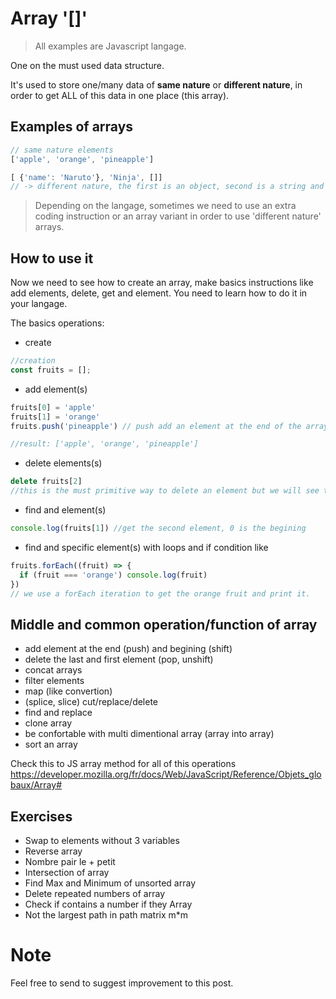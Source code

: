 
Array '[]'
===

> All examples are Javascript langage.

One on the must used data structure.

It's used to store one/many data of **same nature** or **different nature**, in order to get ALL of this
data in one place (this array).

## Examples of arrays

```javascript
// same nature elements
['apple', 'orange', 'pineapple']

[ {'name': 'Naruto'}, 'Ninja', []]
// -> different nature, the first is an object, second is a string and the third an empty array
```

> Depending on the langage, sometimes we need to use an extra coding instruction or an array variant in order to use  'different nature' arrays.

## How to use it

Now we need to see how to create an array, make basics instructions like add elements, delete, get and element. You need to learn how to do it in your langage.

The basics operations:

- create

```javascript
//creation 
const fruits = []; 

```

- add element(s)

```javascript 
fruits[0] = 'apple' 
fruits[1] = 'orange'
fruits.push('pineapple') // push add an element at the end of the array

//result: ['apple', 'orange', 'pineapple']

```
  
- delete elements(s)

```javascript
delete fruits[2]
//this is the must primitive way to delete an element but we will see that we don't use it often... most of the time we use 'filters, maps, splice'.

```

- find and element(s)

```javascript
console.log(fruits[1]) //get the second element, 0 is the begining
```
- find and specific element(s) with loops and if condition like

```javascript
fruits.forEach((fruit) => {
  if (fruit === 'orange') console.log(fruit)
})
// we use a forEach iteration to get the orange fruit and print it.
```

## Middle and common operation/function of array

- add element at the end (push) and begining (shift)
- delete the last and first element (pop, unshift)
- concat arrays
- filter elements
- map (like convertion)
- (splice, slice) cut/replace/delete
- find and replace
- clone array
- be confortable with multi dimentional array (array into array)
- sort an array

Check this to JS array method for all of this operations
https://developer.mozilla.org/fr/docs/Web/JavaScript/Reference/Objets_globaux/Array#

## Exercises 


- Swap to elements without 3 variables
- Reverse array 
- Nombre pair le + petit
- Intersection of array
- Find Max and Minimum of unsorted array
- Delete repeated numbers of array
- Check if contains a number if they Array
- Not the largest path in path matrix m*m

# Note

Feel free to send to suggest improvement to this post.